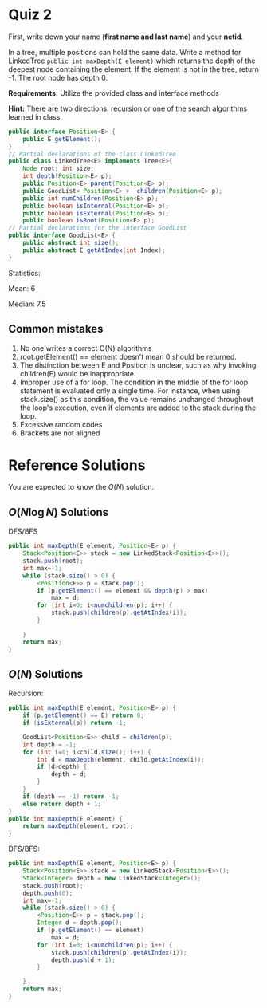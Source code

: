 # Quiz 2

First, write down your name (**first name and last name**) and your **netid**.

In a tree, multiple positions can hold the same data. Write a method for LinkedTree<E> `public int maxDepth(E element)` which returns the depth of the deepest node containing the element. If the element is not in the tree, return -1. The root node has depth 0.

**Requirements:** Utilize the provided class and interface methods

**Hint:** There are two directions: recursion or one of the search algorithms learned in class.

```java
public interface Position<E> {
    public E getElement();
}
// Partial declarations of the class LinkedTree
public class LinkedTree<E> implements Tree<E>{
    Node root; int size; 
    int depth(Position<E> p);
    public Position<E> parent(Position<E> p);
    public GoodList< Position<E> >  children(Position<E> p);
    public int numChildren(Position<E> p);
    public boolean isInternal(Position<E> p);
    public boolean isExternal(Position<E> p);
    public boolean isRoot(Position<E> p);
// Partial declarations for the interface GoodList
public interface GoodList<E> {
    public abstract int size();
    public abstract E getAtIndex(int Index);
}
```

Statistics:

Mean: 6

Median: 7.5

## Common mistakes

1. No one writes a correct O(N) algorithms
2. root.getElement() == element doesn’t mean 0 should be returned.
3. The distinction between E and Position<E> is unclear, such as why invoking children(E) would be inappropriate.
4. Improper use of a for loop. The condition in the middle of the for loop statement is evaluated only a single time. For instance, when using stack.size() as this condition, the value remains unchanged throughout the loop's execution, even if elements are added to the stack during the loop.
5. Excessive random codes
6. Brackets are not aligned

# Reference Solutions

You are expected to know the $O(N)$ solution.

## $O(N \log N)$ Solutions

DFS/BFS

```java
public int maxDepth(E element, Position<E> p) {
    Stack<Position<E>> stack = new LinkedStack<Position<E>>();
    stack.push(root);
    int max=-1;
    while (stack.size() > 0) {
        <Position<E>> p = stack.pop();
        if (p.getElement() == element && depth(p) > max)
            max = d;
        for (int i=0; i<numchildren(p); i++) {
            stack.push(children(p).getAtIndex(i));
        }

    }
    return max;
}
```

## $O(N)$ Solutions

Recursion:

```java
public int maxDepth(E element, Position<E> p) {
    if (p.getElement() == E) return 0;
    if (isExternal(p)) return -1;

    GoodList<Position<E>> child = children(p);
    int depth = -1;
    for (int i=0; i<child.size(); i++) {
        int d = maxDepth(element, child.getAtIndex(i));
        if (d>depth) {
            depth = d;
        }
    }
    if (depth == -1) return -1;
    else return depth + 1;
}
public int maxDepth(E element) {
    return maxDepth(element, root);
}
```

DFS/BFS:

```java
public int maxDepth(E element, Position<E> p) {
    Stack<Position<E>> stack = new LinkedStack<Position<E>>();
    Stack<Integer> depth = new LinkedStack<Integer>();
    stack.push(root);
    depth.push(0);
    int max=-1;
    while (stack.size() > 0) {
        <Position<E>> p = stack.pop();
        Integer d = depth.pop();
        if (p.getElement() == element)
            max = d;
        for (int i=0; i<numchildren(p); i++) {
            stack.push(children(p).getAtIndex(i));
            depth.push(d + 1);
        }

    }
    return max;
}
```